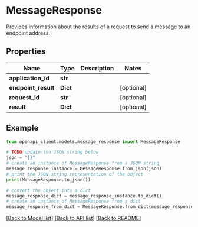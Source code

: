 # MessageResponse

Provides information about the results of a request to send a message to an endpoint address.

## Properties

Name | Type | Description | Notes
------------ | ------------- | ------------- | -------------
**application_id** | **str** |  | 
**endpoint_result** | **Dict** |  | [optional] 
**request_id** | **str** |  | [optional] 
**result** | **Dict** |  | [optional] 

## Example

```python
from openapi_client.models.message_response import MessageResponse

# TODO update the JSON string below
json = "{}"
# create an instance of MessageResponse from a JSON string
message_response_instance = MessageResponse.from_json(json)
# print the JSON string representation of the object
print(MessageResponse.to_json())

# convert the object into a dict
message_response_dict = message_response_instance.to_dict()
# create an instance of MessageResponse from a dict
message_response_from_dict = MessageResponse.from_dict(message_response_dict)
```
[[Back to Model list]](../README.md#documentation-for-models) [[Back to API list]](../README.md#documentation-for-api-endpoints) [[Back to README]](../README.md)


